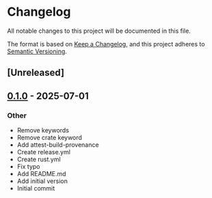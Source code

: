 # Changelog

All notable changes to this project will be documented in this file.

The format is based on [Keep a Changelog](https://keepachangelog.com/en/1.0.0/),
and this project adheres to [Semantic Versioning](https://semver.org/spec/v2.0.0.html).

## [Unreleased]

## [0.1.0](https://github.com/lukasmatta/json-to-xlsx/releases/tag/v0.1.0) - 2025-07-01

### Other

- Remove keywords
- Remove crate keyword
- Add attest-build-provenance
- Create release.yml
- Create rust.yml
- Fix typo
- Add README.md
- Add initial version
- Initial commit
